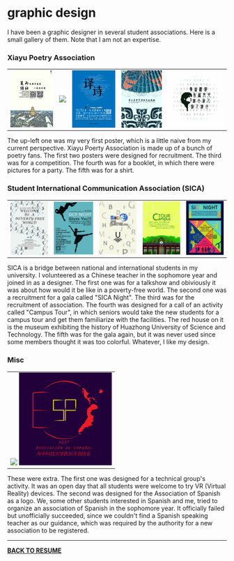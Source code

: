 # graphic design

I have been a graphic designer in several student associations. Here is a small gallery of them. Note that I am not an expertise. 

### Xiayu Poetry Association

<table width=400 border="0">
    <tr>
        <td><img width=200 src="imgs/posters/x1.jpg"></td>
        <td><img width=200 src="imgs/posters/x2.jpg"></td>
        <td><img width=200 src="imgs/posters/x3.jpg"></td>
        <td><img width=190 src="imgs/posters/x4.jpg"></td>
        <td><img width=260 src="imgs/posters/x5.jpg"></td>
    </tr>
</table>

The up-left one was my very first poster, which is a little naive from my current perspective.  Xiayu Poerty Association is made up of a bunch of poetry fans. The first two posters were designed for recruitment. The third was for a competition. The fourth was for a booklet, in which there were pictures for a party. The fifth was for a shirt.

### Student International Communication Association (SICA)

<table width=400 border="0">
    <tr>
        <td><img width=200 src="imgs/posters/s1.jpg"></td>
        <td><img width=210 src="imgs/posters/s2.jpg"></td>
        <td><img width=200 src="imgs/posters/s3.jpg"></td>
        <td><img width=200 src="imgs/posters/s4.jpg"></td>
        <td><img width=200 src="imgs/posters/s5.jpg"></td>
    </tr>
</table>

SICA is a bridge between national and international students in my university. I volunteered as a Chinese teacher in the sophomore year and joined in as a designer. The first one was for a talkshow and obiviously it was about how would it be like in a poverty-free world. The second one was a recruitment for a gala called "SICA Night". The third was for the recruitment of association. The fourth was designed for a call of an activity called "Campus Tour", in which seniors would take the new students for a campus tour and get them familiarize with the facilities. The red house on it is the museum exhibiting the history of Huazhong University of Science and Technology. The fifth was for the gala again, but it was never used since some members thought it was too colorful. Whatever, I like my design.

### Misc

<table width=400 border="0">
    <tr>
        <td><img width=160 src="imgs/posters/m1.jpg">
            <img width=213 src="imgs/posters/m2.jpg"></td>
    </tr>
</table>

These were extra. The first one was designed for a technical group's activity. It was an open day that all students were welcome to try VR (Virtual Reality) devices. The second was designed for the Association of Spanish as a logo. We, some other students interested in Spanish and me, tried to organize an association of Spanish in the sophomore year. It officially failed but unofficially succeeded, since we couldn't find a Spanish speaking teacher as our guidance, which was required by the authority for a new association to be registered.

---

<b><a href="../resume.html">BACK TO RESUME</a></b>

